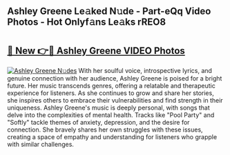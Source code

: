 ## Ashley Greene Le𝚊ked N𝚞de - Part-eQq Video Photos - Hot Onlyf𝚊ns Le𝚊ks rREO8

# <h2><a href="http://ab22949.deff.icu/?id=Ashley+Greene">🔗 New 👉🔴 Ashley Greene VIDEO Photos</a></h2>

[![Ashley Greene N𝚞des](https://i.imgur.com/rIISA9y.gif)](http://ab22949.deff.icu/?id=Ashley+Greene)
With her soulful voice, introspective lyrics, and genuine connection with her audience, Ashley Greene is poised for a bright future. Her music transcends genres, offering a relatable and therapeutic experience for listeners. As she continues to grow and share her stories, she inspires others to embrace their vulnerabilities and find strength in their uniqueness. Ashley Greene's music is deeply personal, with songs that delve into the complexities of mental health. Tracks like "Pool Party" and "Softly" tackle themes of anxiety, depression, and the desire for connection. She bravely shares her own struggles with these issues, creating a space of empathy and understanding for listeners who grapple with similar challenges.
